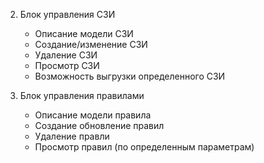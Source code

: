 2) Блок управления СЗИ
    - Описание модели СЗИ
    - Создание/изменение CЗИ
    - Удаление СЗИ
    - Просмотр СЗИ
    - Возможность выгрузки определенного СЗИ

3) Блок управления правилами
    - Описание модели правила
    - Создание обновление правил
    - Удаление правли
    - Просмотр правил (по определенным параметрам)

